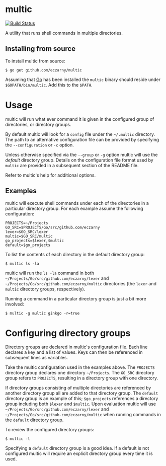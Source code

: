 # multic

[![Build Status](https://travis-ci.org/eczarny/multic.svg?branch=master)](https://travis-ci.org/eczarny/multic)

A utility that runs shell commands in multiple directories.

## Installing from source

To install multic from source:

	$ go get github.com/eczarny/multic

Assuming that [Go][2] has been installed the `multic` binary should reside under `$GOPATH/bin/multic`. Add this to the `$PATH`.

# Usage

multic will run what ever command it is given in the configured group of directories, or directory groups.

By default multic will look for a `config` file under the `~/.multic` directory. The path to an alternative configuration file can be provided by specifying the `--configuration` or `-c` option.

Unless otherwise specified via the `--group` or `-g` option multic will use the _default_ directory group. Details on the configuration file format used by `multic` are provided in a subsequent section of the README file.

Refer to multic's help for additional options.

## Examples

multic will execute shell commands under each of the directories in a particular directory group. For each example assume the following configuration:

	PROJECTS=~/Projects
	GO_SRC=$PROJECTS/Go/src/github.com/eczarny
	lexer=$GO_SRC/lexer
	multic=$GO_SRC/multic
	go_projects=$lexer,$multic
	default=$go_projects

To list the contents of each directory in the default directory group:

	$ multic ls -la

multic will run the `ls -la` command in both `~/Projects/Go/src/github.com/eczarny/lexer` and `~/Projects/Go/src/github.com/eczarny/multic` directories (the `lexer` and `multic` directory groups, respectively).

Running a command in a particular directory group is just a bit more involved:

	$ multic -g multic ginkgo -r=true

# Configuring directory groups

Directory groups are declared in multic's configuration file. Each line declares a key and a list of values. Keys can then be referenced in subsequent lines as variables.

Take the multic configuration used in the examples above. The `PROJECTS` directory group declares one directory `~/Projects`. The `GO_SRC` directory group refers to `PROJECTS`, resulting in a directory group with one directory.

If directory groups consisting of multiple directories are referenced by another directory group all are added to that directory group. The `default` directory group is an example of this; `$go_projects` references a directory group including both `$lexer` and `$multic`. Upon evaluation multic will use `~/Projects/Go/src/github.com/eczarny/lexer` and `~/Projects/Go/src/github.com/eczarny/multic` when running commands in the `default` directory group.

To review the configured directory groups:

	$ multic -l

Specifying a `default` directory group is a good idea. If a default is not configured multic will require an explicit directory group every time it is used.

[1]: http://brew.sh/
[2]: http://golang.org/
